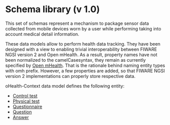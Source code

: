 # Schema library (v 1.0)

This set of schemas represent a mechanism to package sensor data collected from mobile devices worn by a user while performing taking into account medical detail information.

These data models allow to perform health data tracking. They have been designed with a view to enabling trivial interoperability between FIWARE NGSI version 2 and Open mHealth. As a result, property names have not been normalized to the camelCasesyntax, they remain as currently specified by [Open mHealth](http://www.openmhealth.org/). That is the rationale behind naming entity types with omh prefix. However, a few properties are added, so that FIWARE NGSI version 2 implementations can properly store respective data.

oHealth-Context data model defines the following entity:

* [Control test](./ClinicalControl/control-test-1.x.json)
* [Physical test](./PhysicalTest/physical-test-1.x.json)
* [Questionnaire](./Questionnaire/questionnaire-1.x.json)
* [Question](./Questionnaire/Question/question-1.x.json)
* [Answer](./Questionnaire/Answer/answer-1.x.json)
